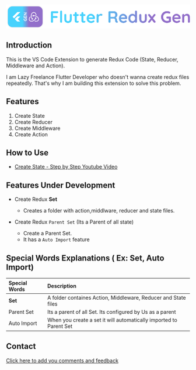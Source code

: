 [![LOGO][]][AUTHOR]

## Introduction 

This is the VS Code Extension to generate Redux Code (State, Reducer, Middleware and Action).

I am Lazy Freelance Flutter Developer who doesn't wanna create redux files repeatedly. That's why I am building this extension to solve this problem.

## Features

1. Create State 
2. Create Reducer
3. Create Middleware
4. Create Action

## How to Use

- [Create State - Step by Step Youtube Video][CREATE_STATE_YOUTUBE]

## Features Under Development 

- Create Redux <b href="#set-desc" id="set-head">Set</b> 
    - Creates a folder with action,middlware, reducer and state files.

- Create Redux `Parent Set` (Its a Parent of all state)
    - Create a Parent Set.
    - It has a `Auto Import` feature

## Special Words Explanations ( Ex: Set, Auto Import)

| Special Words      |        Description     |
|        :----      |           :----      |
| <b href="#set-head" id="set-desc">Set</b>               | A folder containes Action, Middleware, Reducer and State files |
| Parent Set         | Its a parent of all Set. Its configured by Us as a parent      |
| Auto Import        | When you create a set it will automatically imported to Parent Set |

## Contact

[Click here to add you comments and feedback][CONTACT]

[LOGO]: https://raw.githubusercontent.com/BalaDhruv/Flutter_Redux_Gen/master/media/flutter_redux_gen_logo_with_name.png
[AUTHOR]: https://balamurugan.dev/
[CONTACT]: https://forms.gle/wXPgEEAYvczjWwys8
[CREATE_STATE_YOUTUBE]: https://www.youtube.com/watch?v=ISRztcuk2lg
